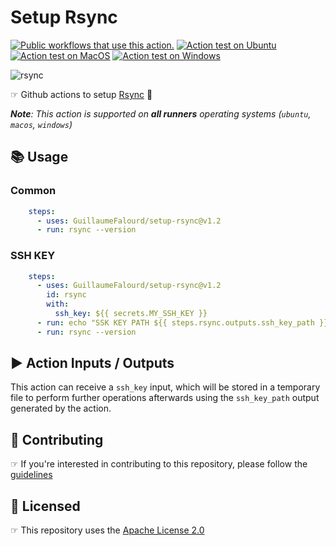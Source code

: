# Setup Rsync

[![Public workflows that use this action.](https://img.shields.io/endpoint?url=https%3A%2F%2Fapi-endbug.vercel.app%2Fapi%2Fgithub-actions%2Fused-by%3Faction%3DGuillaumeFalourd%2Fsetup-rsync%26badge%3Dtrue)](https://github.com/search?o=desc&q=GuillaumeFalourd+setup-rsync+path%3A.github%2Fworkflows+language%3AYAML&s=&type=Code) [![Action test on Ubuntu](https://github.com/GuillaumeFalourd/setup-rsync/actions/workflows/ubuntu_action_test.yml/badge.svg)](https://github.com/GuillaumeFalourd/setup-rsync/actions/workflows/ubuntu_action_test.yml) [![Action test on MacOS](https://github.com/GuillaumeFalourd/setup-rsync/actions/workflows/macos_action_test.yml/badge.svg)](https://github.com/GuillaumeFalourd/setup-rsync/actions/workflows/macos_action_test.yml) [![Action test on Windows](https://github.com/GuillaumeFalourd/setup-rsync/actions/workflows/windows_action_test.yml/badge.svg)](https://github.com/GuillaumeFalourd/setup-rsync/actions/workflows/windows_action_test.yml)

![rsync](https://user-images.githubusercontent.com/22433243/157238945-fc0f23e3-f83b-480c-a324-9e9288e2ab19.png)

☞ Github actions to setup [Rsync](https://linux.die.net/man/1/rsync) 🔄

_**Note**: This action is supported on **all runners** operating systems (`ubuntu`, `macos`, `windows`)_

## 📚 Usage

### Common

```yaml
    steps:
      - uses: GuillaumeFalourd/setup-rsync@v1.2
      - run: rsync --version
```

### SSH KEY

```yaml
    steps:
      - uses: GuillaumeFalourd/setup-rsync@v1.2
        id: rsync
        with:
          ssh_key: ${{ secrets.MY_SSH_KEY }}
      - run: echo "SSK KEY PATH ${{ steps.rsync.outputs.ssh_key_path }}"
      - run: rsync --version
```

## ▶️ Action Inputs / Outputs

This action can receive a `ssh_key` input, which will be stored in a temporary file to perform further operations afterwards using the `ssh_key_path` output generated by the action.

## 🤝 Contributing

☞ If you're interested in contributing to this repository, please follow the [guidelines](https://github.com/GuillaumeFalourd/setup-rsync/blob/main/CONTRIBUTING.md)

## 🏅 Licensed

☞ This repository uses the [Apache License 2.0](https://github.com/GuillaumeFalourd/setup-rsync/blob/main/LICENSE)

<!-- ### Contribuidores

<a href="https://github.com/GuillaumeFalourd/setup-rsync/graphs/contributors">
  <img src="https://contrib.rocks/image?repo=GuillaumeFalourd/setup-rsync" />
</a>

(Criado com [contributors-img](https://contrib.rocks)) -->
